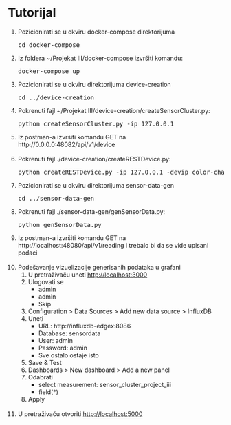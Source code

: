 <body>
    <h1>Tutorijal</h1>
    <ol>
        <li>
            Pozicionirati se u okviru docker-compose direktorijuma<br/>
            <pre>cd docker-compose</pre>
        </li>
        <li>
            Iz foldera ~/Projekat III/docker-compose izvršiti komandu:<br/>
            <pre>docker-compose up</pre>
        </li>
        <li>
            Pozicionirati se u okviru direktorijuma device-creation<br/>
            <pre>cd ../device-creation</pre>
        </li>
        <li>
            Pokrenuti fajl ~/Projekat III/device-creation/createSensorCluster.py:<br/>
            <pre>python createSensorCluster.py -ip 127.0.0.1</pre>
        </li>
        <li>
            Iz postman-a izvršiti komandu GET na http://0.0.0.0:48082/api/v1/device
        </li><br/>
        <li>
            Pokrenuti fajl ./device-creation/createRESTDevice.py:<br/>
            <pre>python createRESTDevice.py -ip 127.0.0.1 -devip color-changer-edgex</pre>
        </li>
        <li>
            Pozicionirati se u okviru direktorijuma sensor-data-gen<br/>
            <pre>cd ../sensor-data-gen</pre>
        </li>
        <li>
            Pokrenuti fajl ./sensor-data-gen/genSensorData.py:<br/>
            <pre>python genSensorData.py</pre>
        </li>
        <li>
            Iz postman-a izvršiti komandu GET na http://localhost:48080/api/v1/reading i trebalo bi da se vide upisani podaci
        </li><br/>
        <li>
            Podešavanje vizuelizacije generisanih podataka u grafani
            <ol type=1>
                <li>U pretraživaču uneti <a href="http://localhost:3000">http://localhost:3000</a></li>
                <li>Ulogovati se
                    <ul>
                        <li>admin</li>
                        <li>admin</li>
                        <li>Skip</li>
                    </ul>
                </li>
                <li>Configuration > Data Sources > Add new data source > InfluxDB</li>
                <li>Uneti
                    <ul>
                        <li>URL: 		http://influxdb-edgex:8086</li>
                        <li>Database: 	sensordata</li>
                        <li>User: 		admin</li>
                        <li>Password: 	admin</li>
                        <li>Sve ostalo ostaje isto</li>
                    </ul>
                </li>
                <li>Save & Test</li>
                <li>Dashboards > New dashboard > Add a new panel</li>
                <li>Odabrati
                    <ul>
                        <li>select measurement: sensor_cluster_project_iii</li>
                        <li>field(*)</li>
                    </ul>
                </li>
                <li>Apply</li>
            </ol>
        </li><br/>
        <li>
            U pretraživaču otvoriti <a href="http://localhost:5000">http://localhost:5000</a>
        </li>
    </ol>
</body>
